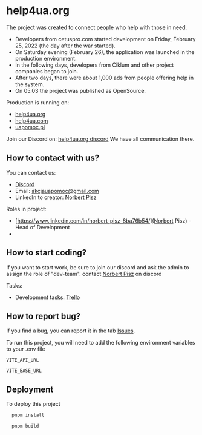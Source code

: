 #  help4ua.org

The project was created to connect people who help with those in need. 
- Developers from cetuspro.com started development on Friday, February 25, 2022 (the day after the war started). 
- On Saturday evening (February 26), the application was launched in the production environment.
- In the following days, developers from Ciklum and other project companies began to join. 
- After two days, there were about 1,000 ads from people offering help in the system. 
- On 05.03 the project was published as OpenSource.

Production is running on:
- [help4ua.org](www.help4ua.org)
- [help4ua.com](www.help4ua.com)
- [uapomoc.pl](www.uapomoc.pl)

Join our Discord on: [help4ua.org discord](https://discord.com/invite/QfYgU75Mcw)
We have all communication there.

## How to contact with us?
You can contact us:
- [Discord](https://discord.com/invite/QfYgU75Mcw)
- Email: akcjauapomoc@gmail.com
- LinkedIn to creator: [Norbert Pisz](https://www.linkedin.com/in/norbert-pisz-8ba76b54/)

Roles in project:
- [https://www.linkedin.com/in/norbert-pisz-8ba76b54/](Norbert Pisz) - Head of Development
- 

## How to start coding?
If you want to start work, be sure to join our discord and ask the admin to assign the role of "dev-team".
contact [Norbert Pisz](https://www.linkedin.com/in/norbert-pisz-8ba76b54/) on discord

Tasks:
- Development tasks: [Trello](https://trello.com/b/hpaAYSL5/development)

## How to report bug?
If you find a bug, you can report it in the tab [Issues](https://github.com/cetuspro/help4ua.org-frontend/issues).

To run this project, you will need to add the following environment variables to your .env file

`VITE_API_URL`

`VITE_BASE_URL`

## Deployment
To deploy this project
```bash
  pnpm install
```
```bash
  pnpm build
```
